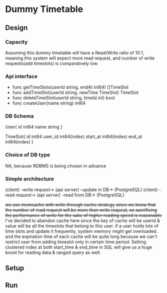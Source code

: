 # Dummy Timetable

## Design
### Capacity
Assuming this dummy timetable will have a Read/Write ratio of 10:1, meaning this system will expect more read request, and number of write requests(add timeslots) is comparatively low.

### Api interface
- func getTimeSlots(userId string, endAt int64) []TimeSlot
- func addTimeSlot(userId string, newTime TimeSlot) TimeSlot
- func deleteTimeSlot(userId string, timeId int) bool
- func createUser(name string) int64

### DB Schema

User{
    id int64
    name string
}

TimeSlot{
    id int64
    user_id int64(index)
    start_at int64(index)
    end_at int64(index)
}

### Choice of DB type
NA, because RDBMS is being chosen in advance

### Simple architecture
(client) -write request-> (api server) –update in DB-> (PostgreSQL)
(client) -read request-> (api server) -read from DB-> (PostgreSQL)

~~we use memcache with write through cache strategy since we know that the number of read request will be more than write request, so sacrificing the performance of write for the sake of higher reading speed is reasonable~~
I've decided to abandon cache here since the key of cache will be userid & value will be all the timeslots that belong to this user.
if a user holds lots of time slots and update it frequently, system memory might get overloaded. and the expiration time of each cache will be quite long because we can't restrict user from adding timeslot only in certain time period. 
Setting clustered index at both start_time & end_time in SQL will give us a huge boost for reading data & ranged query as well.

## Setup

## Run